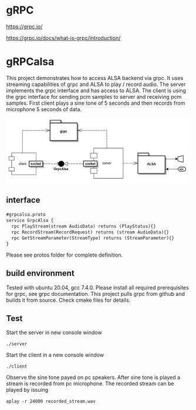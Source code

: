 # gRPC

https://grpc.io/

https://grpc.io/docs/what-is-grpc/introduction/

# gRPCalsa
This project demonstrates how to access ALSA backend via grpc. It uses streaming capabilities of grpc and ALSA to play / record audio. The server implements the grpc interface and has access to ALSA. The client is using the grpc interface for sending pcm samples to server and receiving pcm samples. First client plays a sine tone of 5 seconds and then records from microphone 5 seconds of data.

![Architecture](/doc/architecture.png)

## interface
```
#grpcalsa.proto
service GrpcAlsa {
  rpc PlayStream(stream AudioData) returns (PlayStatus){}
  rpc RecordStream(RecordRequest) returns (stream AudioData){}
  rpc GetStreamParameter(StreamType) returns (StreamParameter){}
}
```
Please see protos folder for complete definition.

## build environment
Tested with ubuntu 20.04, gcc 7.4.0. Please install all required prerequisites for grpc, see grpc documentation.
This project pulls grpc from github and builds it from source.
Check cmake files for details.

## Test
Start the server in new console window
```
./server
```
Start the client in a new console window
```
./client
```
Observe the sine tone payed on pc speakers.
After sine tone is played a stream is recorded from pc microphone. The recorded stream can be played by issuing
```
aplay -r 24000 recorded_stream.wav 
```
